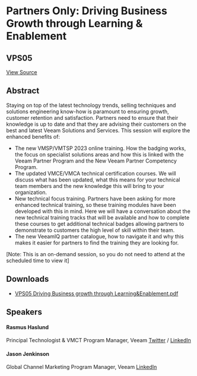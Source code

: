 # Partners Only: Driving Business Growth through Learning & Enablement
## VPS05
[View Source](https://connect.veeam.com/flow/veeam/veeamon2023/attendeeportal/page/sessioncatalog/session/1678316668951001u1KG)

## Abstract
Staying on top of the latest technology trends, selling techniques and solutions engineering know-how is paramount to ensuring growth, customer retention and satisfaction. Partners need to ensure that their knowledge is up to date and that they are advising their customers on the best and latest Veeam Solutions and Services. This session will explore the enhanced benefits of:


- The new VMSP/VMTSP 2023 online training. How the badging works, the focus on specialist solutions areas and how this is linked with the Veeam Partner Program and the New Veeam Partner Competency Program.
- The updated VMCE/VMCA technical certification courses. We will discuss what has been updated, what this means for your technical team members and the new knowledge this will bring to your organization.
- New technical focus training. Partners have been asking for more enhanced technical training, so these training modules have been developed with this in mind. Here we will have a conversation about the new technical training tracks that will be available and how to complete these courses to get additional technical badges allowing partners to demonstrate to customers the high level of skill within their team.
- The new VeeamIQ partner catalogue, how to navigate it and why this makes it easier for partners to find the training they are looking for.


[Note: This is an on-demand session, so you do not need to attend at the scheduled time to view it]


## Downloads
- [VPS05 Driving Business growth through Learning&Enablement.pdf](<./files/VPS05 Driving Business growth through Learning&Enablement.pdf>)

## Speakers
#### Rasmus Haslund
Principal Technologist & VMCT Program Manager, Veeam
[Twitter](https://twitter.com/haslund) / [LinkedIn](https://www.linkedin.com/in/rasmushaslund/)
#### Jason Jenkinson
Global Channel Marketing Program Manager, Veeam
[LinkedIn](https://www.linkedin.com/in/jason-jenkinson1/)